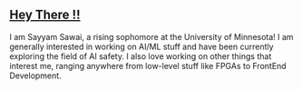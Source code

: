 ## [Hey There !!](https://www.youtube.com/watch?v=dQw4w9WgXcQ&ab_channel=RickAstleyVEVO)

I am Sayyam Sawai, a rising sophomore at the University of Minnesota! I am generally interested in working on AI/ML stuff and have been currently exploring the field of AI safety. I also love working on other things that interest me, ranging anywhere from low-level stuff like FPGAs to FrontEnd Development. 
